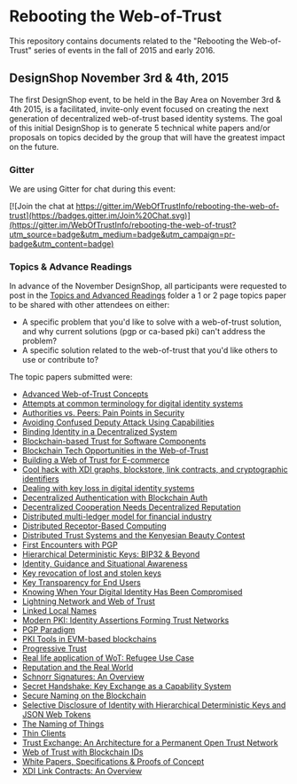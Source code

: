 # Rebooting the Web-of-Trust

This repository contains documents related to the "Rebooting the Web-of-Trust" series of events in the fall of 2015 and early 2016.

## DesignShop November 3rd & 4th, 2015

The first DesignShop event, to be held in the Bay Area on November 3rd & 4th 2015, is a facilitated, invite-only event focused on creating the next generation of decentralized web-of-trust based identity systems. The goal of this initial DesignShop is to generate 5 technical white papers and/or proposals on topics decided by the group that will have the greatest impact on the future.

### Gitter

We are using Gitter for chat during this event:

[![Join the chat at https://gitter.im/WebOfTrustInfo/rebooting-the-web-of-trust](https://badges.gitter.im/Join%20Chat.svg)](https://gitter.im/WebOfTrustInfo/rebooting-the-web-of-trust?utm_source=badge&utm_medium=badge&utm_campaign=pr-badge&utm_content=badge)

### Topics & Advance Readings

In advance of the November DesignShop, all participants were requested to post in the [Topics and Advanced Readings](topics-and-advance-readings) folder a 1 or 2 page topics paper to be shared with other attendees on either:
* A specific problem that you'd like to solve with a web-of-trust solution, and why current solutions (pgp or ca-based pki) can't address the problem?
*  A specific solution related to the web-of-trust that you'd like others to use or contribute to?

The topic papers submitted were:

* [Advanced Web-of-Trust Concepts](topics-and-advance-readings/advanced-web-of-trust-concepts.md)
* [Attempts at common terminology for digital identity systems](topics-and-advance-readings/shared_terminology_for_digital_identity_systems.md)
* [Authorities vs. Peers: Pain Points in Security](topics-and-advance-readings/authorities-vs-peers--pain-points-in-security.md)
* [Avoiding Confused Deputy Attack Using Capabilities](topics-and-advance-readings/AvoidingConfusedDeputyAttackUsingCapabilities.md)
* [Binding Identity in a Decentralized System](topics-and-advance-readings/binding-identity-in-decentralized-system.md)
* [Blockchain-based Trust for Software Components](topics-and-advance-readings/code-and-file-signing.adoc)
* [Blockchain Tech Opportunities in the Web-of-Trust](topics-and-advance-readings/blockchain-opportunities.txt)
* [Building a Web of Trust for E-commerce](topics-and-advance-readings/decentralized_e-commerce.md)
* [Cool hack with XDI graphs, blockstore, link contracts, and cryptographic identifiers](topics-and-advance-readings/cool-hack-xdi-blockstore-bip32.md)
* [Dealing with key loss in digital identity systems](topics-and-advance-readings/dealing_with_key_loss_in_digital_identity.md)
* [Decentralized Authentication with Blockchain Auth](topics-and-advance-readings/Decentralized-Authentication-with-Blockchain-Auth.md)
* [Decentralized Cooperation Needs Decentralized Reputation](topics-and-advance-readings/DecentralizedCooperationNeedsDecentralizedReputation.md)
* [Distributed multi-ledger model for financial industry](topics-and-advance-readings/DistributedMulti-ledgerModelForFinancialIndustry.md)
* [Distributed Receptor-Based Computing](topics-and-advance-readings/Distributed_Receptor-Based_Computing.md)
* [Distributed Trust Systems and the Kenyesian Beauty Contest](topics-and-advance-readings/Distributed-Trust-Systems-and-the-Kenyesian-Beauty-Contest.md)
* [First Encounters with PGP](topics-and-advance-readings/FirstEncountersWithPGP.md)
* [Hierarchical Deterministic Keys: BIP32 & Beyond](topics-and-advance-readings/hierarchical-deterministic-keys--bip32-and-beyond.md)
* [Identity, Guidance and Situational Awareness](topics-and-advance-readings/Identity_Guidance_and_Situational_Awareness.md)
* [Key revocation of lost and stolen keys](topics-and-advance-readings/Key-revokation-of-lost-and-stolen-keys.md)
* [Key Transparency for End Users](topics-and-advance-readings/key-transparency-for-end-users.md)
* [Knowing When Your Digital Identity Has Been Compromised](topics-and-advance-readings/knowing-when-your-identity-has-been-compromised.md)
* [Lightning Network and Web of Trust](topics-and-advance-readings/lightning-network-and-web-of-trust.md)
* [Linked Local Names](topics-and-advance-readings/linked-local-names.md)
* [Modern PKI: Identity Assertions Forming Trust Networks](topics-and-advance-readings/modern-pki-identity-assertions.md)
* [PGP Paradigm](topics-and-advance-readings/PGP-Paradigm.pdf)
* [PKI Tools in EVM-based blockchains](topics-and-advance-readings/pki_tools_in_evm_blockchains.md)
* [Progressive Trust](topics-and-advance-readings/progressive-trust.md)
* [Real life application of WoT: Refugee Use Case](topics-and-advance-readings/refugee-use-case.md)
* [Reputation and the Real World](topics-and-advance-readings/ReputationAndTheRealWorld.md)
* [Schnorr Signatures: An Overview](topics-and-advance-readings/Schnorr-Signatures--An-Overview.md)
* [Secret Handshake: Key Exchange as a Capability System](topics-and-advance-readings/key-exchange-as-capability-system.md)
* [Secure Naming on the Blockchain](topics-and-advance-readings/Secure-Naming-on-the-Blockchain.md)
* [Selective Disclosure of Identity with Hierarchical Deterministic Keys and JSON Web Tokens](topics-and-advance-readings/Selective-Disclosure-of-Identity.md)
* [The Naming of Things](topics-and-advance-readings/The-Naming-of-Things.txt)
* [Thin Clients](topics-and-advance-readings/thin-clients.md)
* [Trust Exchange: An Architecture for a Permanent Open Trust Network](topics-and-advance-readings/Trust-Exchange-An-Architecture-for-a-Permanent-Open-Trust-Network.md)
* [Web of Trust with Blockchain IDs](topics-and-advance-readings/Web-of-Trust-with-Blockchain-IDs.md)
* [White Papers, Specifications & Proofs of Concept](topics-and-advance-readings/white-papers--specifications---and-proof-of-concept-code.md)
* [XDI Link Contracts: An Overview](topics-and-advance-readings/xdi-link-contracts.md)
